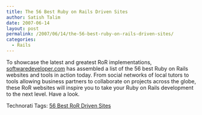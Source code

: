 ```yaml
---
title: The 56 Best Ruby on Rails Driven Sites
author: Satish Talim
date: 2007-06-14
layout: post
permalink: /2007/06/14/the-56-best-ruby-on-rails-driven-sites/
categories:
  - Rails
---
```

<div>
  <p>
    To showcase the latest and greatest RoR implementations, <a href="http://www.softwaredeveloper.com/features/best-ruby-on-rails-061307/" >softwaredeveloper.com</a> has assembled a list of the 56 best Ruby on Rails websites and tools in action today. From social networks of local tutors to tools allowing business partners to collaborate on projects across the globe, these RoR websites will inspire you to take your Ruby on Rails development to the next level. Have a look.
  </p>
</div>

Technorati Tags: <a href="http://technorati.com/tag/56+Best+RoR+Driven+Sites" rel="tag">56 Best RoR Driven Sites</a>
